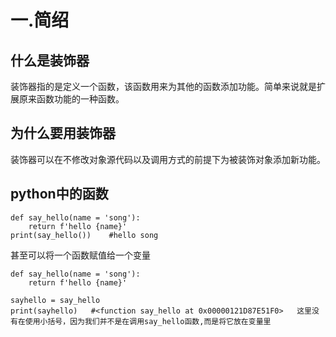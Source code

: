 # 一.简绍
## 什么是装饰器
装饰器指的是定义一个函数，该函数用来为其他的函数添加功能。简单来说就是扩展原来函数功能的一种函数。  
## 为什么要用装饰器
装饰器可以在不修改对象源代码以及调用方式的前提下为被装饰对象添加新功能。
## python中的函数
```
def say_hello(name = 'song'):
    return f'hello {name}'
print(say_hello())    #hello song
```
甚至可以将一个函数赋值给一个变量  
```
def say_hello(name = 'song'):
    return f'hello {name}'

sayhello = say_hello
print(sayhello)   #<function say_hello at 0x00000121D87E51F0>   这里没有在使用小括号，因为我们并不是在调用say_hello函数,而是将它放在变量里
```
